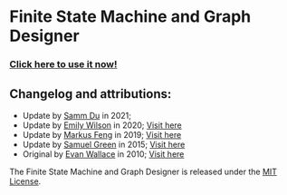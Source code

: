 # Finite State Machine and Graph Designer

### [Click here to use it now!](https://sammdu.gitlab.io/fsm/)

## Changelog and attributions:
* Update by [Samm Du](https://sammdu.com/) in 2021;
* Update by [Emily Wilson](https://wilsonem.github.io/) in 2020; [Visit here](https://wilsonem.github.io/fsm/)
* Update by [Markus Feng](https://markusfeng.com/) in 2019; [Visit here](https://markusfeng.com/projects/graph/)
* Update by [Samuel Green](https://sa.muel.green/) in 2015; [Visit here](https://sa.muel.green/fsm/)
* Original by [Evan Wallace](http://madebyevan.com/) in 2010; [Visit here](http://madebyevan.com/fsm/)

The Finite State Machine and Graph Designer is released under the [MIT License](https://github.com/sammdu/fsm/blob/master/LICENSE).
